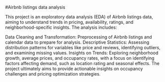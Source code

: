 #Airbnb listings data analysis

This project is an exploratory data analysis (EDA) of Airbnb listings data, aiming to understand trends in pricing, availability, ratings, and neighborhood-specific insights. The analysis includes:

Data Cleaning and Transformation: Preprocessing of Airbnb listings and calendar data to prepare for analysis.
Descriptive Statistics: Assessing distribution patterns for variables like price and reviews, identifying outliers, and examining missing values.
Insights on Trends: Exploring neighborhood growth, average prices, and occupancy rates, with a focus on identifying factors affecting demand, such as location rating and seasonal effects.
The project ultimately aims to provide actionable insights on occupancy challenges and pricing optimization strategies.
